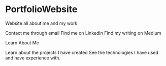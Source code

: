 # PortfolioWebsite
Website all about me and my work

Contact me through email
Find me on LinkedIn
Find my writing on Medium

Learn About Me

Learn about the projects I have created
See the technologies I have used and have experience with.
